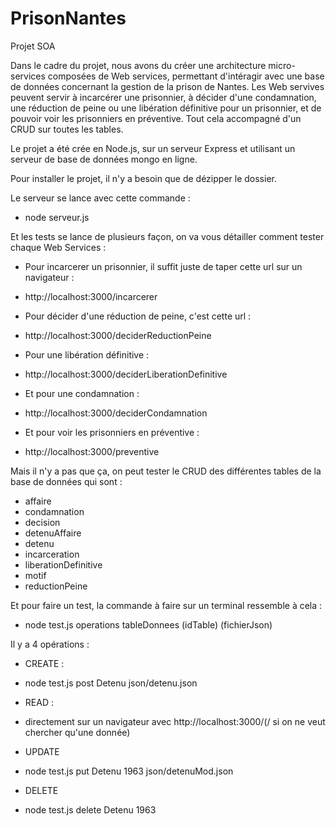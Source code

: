 # PrisonNantes
Projet SOA

Dans le cadre du projet, nous avons du créer une architecture micro-services composées de Web services, permettant d'intéragir avec une base de données concernant la gestion de la prison de Nantes.
Les Web servives peuvent servir à incarcérer une prisonnier, à décider d'une condamnation, une réduction de peine ou une libération définitive pour un prisonnier, et de pouvoir voir les prisonniers en préventive. Tout cela accompagné d'un CRUD sur toutes les tables.

Le projet a été crée en Node.js, sur un serveur Express et utilisant un serveur de base de données mongo en ligne.

Pour installer le projet, il n'y a besoin que de dézipper le dossier.

Le serveur se lance avec cette commande :
- node serveur.js

Et les tests se lance de plusieurs façon, on va vous détailler comment tester chaque Web Services :
* Pour incarcerer un prisonnier, il suffit juste de taper cette url sur un navigateur :
- http://localhost:3000/incarcerer

* Pour décider d'une réduction de peine, c'est cette url :
- http://localhost:3000/deciderReductionPeine

* Pour une libération définitive :
- http://localhost:3000/deciderLiberationDefinitive

* Et pour une condamnation :
- http://localhost:3000/deciderCondamnation

* Et pour voir les prisonniers en préventive :
- http://localhost:3000/preventive

Mais il n'y a pas que ça, on peut tester le CRUD des différentes tables de la base de données qui sont :
- affaire
- condamnation
- decision
- detenuAffaire
- detenu
- incarceration
- liberationDefinitive
- motif
- reductionPeine

Et pour faire un test, la commande à faire sur un terminal ressemble à cela :
- node test.js operations tableDonnees (idTable) (fichierJson)

Il y a 4 opérations :
* CREATE :
- node test.js post Detenu json/detenu.json

* READ :
- directement sur un navigateur avec http://localhost:3000/<nomtable>(/<id> si on ne veut chercher qu'une donnée)

* UPDATE
- node test.js put Detenu 1963 json/detenuMod.json

* DELETE
- node test.js delete Detenu 1963
